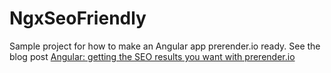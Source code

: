 # NgxSeoFriendly

Sample project for how to make an Angular app prerender.io ready. See the blog post [Angular: getting the SEO results you want with prerender.io](...)
